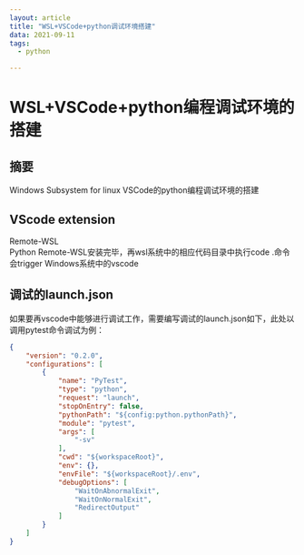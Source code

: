 ```yaml
---
layout: article
title: "WSL+VSCode+python调试环境搭建"
data: 2021-09-11
tags:
  - python

---
```

# WSL+VSCode+python编程调试环境的搭建  

## 摘要  
Windows Subsystem for linux VSCode的python编程调试环境的搭建

## VScode extension  
Remote-WSL  
Python
Remote-WSL安装完毕，再wsl系统中的相应代码目录中执行code .命令会trigger Windows系统中的vscode

## 调试的launch.json
如果要再vscode中能够进行调试工作，需要编写调试的launch.json如下，此处以调用pytest命令调试为例：  
```json
{
    "version": "0.2.0",
    "configurations": [
        {
            "name": "PyTest",
            "type": "python",
            "request": "launch",
            "stopOnEntry": false,
            "pythonPath": "${config:python.pythonPath}",
            "module": "pytest",
            "args": [
                "-sv"
            ],
            "cwd": "${workspaceRoot}",
            "env": {},
            "envFile": "${workspaceRoot}/.env",
            "debugOptions": [
                "WaitOnAbnormalExit",
                "WaitOnNormalExit",
                "RedirectOutput"
            ]
        }
    ]
}
```

